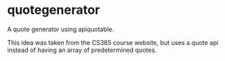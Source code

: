 # quotegenerator

A quote generator using apiquotable.

This idea was taken from the CS385 course website, but uses a quote api instead of having an array of predetermined quotes.
